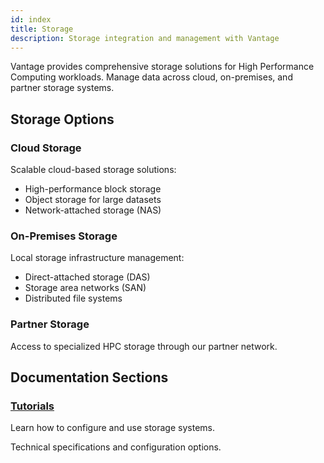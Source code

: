 ```yaml
---
id: index
title: Storage
description: Storage integration and management with Vantage
---
```


Vantage provides comprehensive storage solutions for High Performance Computing workloads. Manage data across cloud, on-premises, and partner storage systems.

## Storage Options

### Cloud Storage

Scalable cloud-based storage solutions:

- High-performance block storage
- Object storage for large datasets
- Network-attached storage (NAS)

### On-Premises Storage

Local storage infrastructure management:

- Direct-attached storage (DAS)
- Storage area networks (SAN)
- Distributed file systems

### Partner Storage

Access to specialized HPC storage through our partner network.

## Documentation Sections

### [Tutorials](/platform/storage/tutorials/)

Learn how to configure and use storage systems.


Technical specifications and configuration options.
